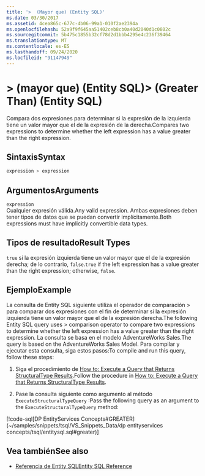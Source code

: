 ```yaml
---
title: '>  (Mayor que) (Entity SQL)'
ms.date: 03/30/2017
ms.assetid: 4cea865c-677c-4b06-99a1-010f2ae2394a
ms.openlocfilehash: 52a9f9f645aa51402ceb8cb0a40d2040d1c0802c
ms.sourcegitcommit: 5b475c1855b32cf78d2d1bbb4295e4c236f39464
ms.translationtype: MT
ms.contentlocale: es-ES
ms.lasthandoff: 09/24/2020
ms.locfileid: "91147949"
---
```

# <a name="-greater-than-entity-sql"></a><span data-ttu-id="ceb66-102">> (mayor que) (Entity SQL)</span><span class="sxs-lookup"><span data-stu-id="ceb66-102">> (Greater Than) (Entity SQL)</span></span>

<span data-ttu-id="ceb66-103">Compara dos expresiones para determinar si la expresión de la izquierda tiene un valor mayor que el de la expresión de la derecha.</span><span class="sxs-lookup"><span data-stu-id="ceb66-103">Compares two expressions to determine whether the left expression has a value greater than the right expression.</span></span>  
  
## <a name="syntax"></a><span data-ttu-id="ceb66-104">Sintaxis</span><span class="sxs-lookup"><span data-stu-id="ceb66-104">Syntax</span></span>  
  
```sql  
expression > expression  
```  
  
## <a name="arguments"></a><span data-ttu-id="ceb66-105">Argumentos</span><span class="sxs-lookup"><span data-stu-id="ceb66-105">Arguments</span></span>  

 `expression`  
 <span data-ttu-id="ceb66-106">Cualquier expresión válida.</span><span class="sxs-lookup"><span data-stu-id="ceb66-106">Any valid expression.</span></span> <span data-ttu-id="ceb66-107">Ambas expresiones deben tener tipos de datos que se puedan convertir implícitamente.</span><span class="sxs-lookup"><span data-stu-id="ceb66-107">Both expressions must have implicitly convertible data types.</span></span>  
  
## <a name="result-types"></a><span data-ttu-id="ceb66-108">Tipos de resultado</span><span class="sxs-lookup"><span data-stu-id="ceb66-108">Result Types</span></span>  

 <span data-ttu-id="ceb66-109">`true` si la expresión izquierda tiene un valor mayor que el de la expresión derecha; de lo contrario, `false`.</span><span class="sxs-lookup"><span data-stu-id="ceb66-109">`true` if the left expression has a value greater than the right expression; otherwise, `false`.</span></span>  
  
## <a name="example"></a><span data-ttu-id="ceb66-110">Ejemplo</span><span class="sxs-lookup"><span data-stu-id="ceb66-110">Example</span></span>  

 <span data-ttu-id="ceb66-111">La consulta de Entity SQL siguiente utiliza el operador de comparación > para comparar dos expresiones con el fin de determinar si la expresión izquierda tiene un valor mayor que el de la expresión derecha.</span><span class="sxs-lookup"><span data-stu-id="ceb66-111">The following Entity SQL query uses > comparison operator to compare two expressions to determine whether the left expression has a value greater than the right expression.</span></span> <span data-ttu-id="ceb66-112">La consulta se basa en el modelo AdventureWorks Sales.</span><span class="sxs-lookup"><span data-stu-id="ceb66-112">The query is based on the AdventureWorks Sales Model.</span></span> <span data-ttu-id="ceb66-113">Para compilar y ejecutar esta consulta, siga estos pasos:</span><span class="sxs-lookup"><span data-stu-id="ceb66-113">To compile and run this query, follow these steps:</span></span>  
  
1. <span data-ttu-id="ceb66-114">Siga el procedimiento de [How to: Execute a Query that Returns StructuralType Results](../how-to-execute-a-query-that-returns-structuraltype-results.md).</span><span class="sxs-lookup"><span data-stu-id="ceb66-114">Follow the procedure in [How to: Execute a Query that Returns StructuralType Results](../how-to-execute-a-query-that-returns-structuraltype-results.md).</span></span>  
  
2. <span data-ttu-id="ceb66-115">Pase la consulta siguiente como argumento al método `ExecuteStructuralTypeQuery` :</span><span class="sxs-lookup"><span data-stu-id="ceb66-115">Pass the following query as an argument to the `ExecuteStructuralTypeQuery` method:</span></span>  
  
 [!code-sql[DP EntityServices Concepts#GREATER](~/samples/snippets/tsql/VS_Snippets_Data/dp entityservices concepts/tsql/entitysql.sql#greater)]  
  
## <a name="see-also"></a><span data-ttu-id="ceb66-116">Vea también</span><span class="sxs-lookup"><span data-stu-id="ceb66-116">See also</span></span>

- [<span data-ttu-id="ceb66-117">Referencia de Entity SQL</span><span class="sxs-lookup"><span data-stu-id="ceb66-117">Entity SQL Reference</span></span>](entity-sql-reference.md)
